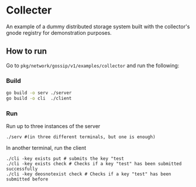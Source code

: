 # Collecter
An example of a dummy distributed storage system built with the collector's
gnode registry for demonstration purposes.


## How to run
Go to `pkg/network/gossip/v1/examples/collector`
and run the following:

### Build
```bash
go build -o serv ./server
go build -o cli  ./client
```

### Run
Run up to three instances of the server
```
./serv #(in three different terminals, but one is enough)
```

In another terminal, run the client
```
./cli -key exists put # submits the key "test
./cli -key exists check # Checks if a key "test" has been submitted successfully
./cli -key deosnotexist check # Checks if a key "test" has been submitted before
```
